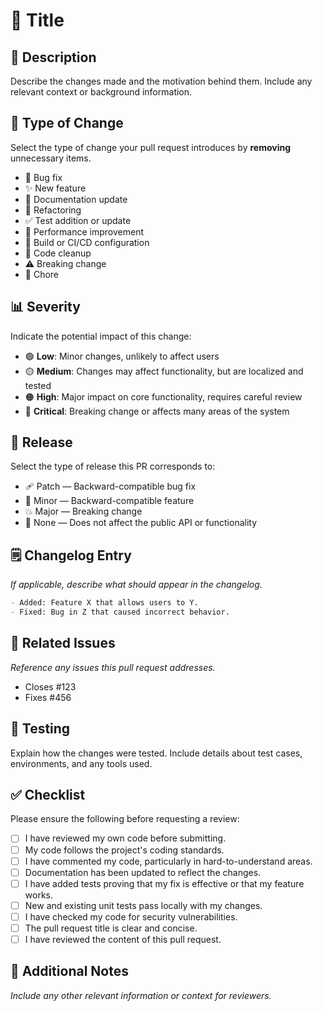 # 📌 Title

## 📄 Description

Describe the changes made and the motivation behind them. Include any relevant context or background information.

## 🧩 Type of Change

Select the type of change your pull request introduces by **removing** unnecessary items.

- 🐛 Bug fix
- ✨ New feature
- 📝 Documentation update
- 🔨 Refactoring
- ✅ Test addition or update
- 🚀 Performance improvement
- 🔧 Build or CI/CD configuration
- 🧹 Code cleanup
- ⚠️ Breaking change
- 🧱 Chore

## 📊 Severity

Indicate the potential impact of this change:

- 🟢 **Low**: Minor changes, unlikely to affect users
- 🟡 **Medium**: Changes may affect functionality, but are localized and tested
- 🟠 **High**: Major impact on core functionality, requires careful review
- 🔴 **Critical**: Breaking change or affects many areas of the system

## 🔖 Release

Select the type of release this PR corresponds to:

- 🩹 Patch — Backward-compatible bug fix
- 🧪 Minor — Backward-compatible feature
- 💥 Major — Breaking change
- 🚫 None — Does not affect the public API or functionality

## 🗒️ Changelog Entry <!-- optional -->

_If applicable, describe what should appear in the changelog._

```markdown
- Added: Feature X that allows users to Y.
- Fixed: Bug in Z that caused incorrect behavior.
```

## 🔗 Related Issues <!-- optional -->

_Reference any issues this pull request addresses._

- Closes #123
- Fixes #456

## 🧪 Testing

Explain how the changes were tested. Include details about test cases, environments, and any tools used.

## ✅ Checklist

Please ensure the following before requesting a review:

- [ ] I have reviewed my own code before submitting.
- [ ] My code follows the project's coding standards.
- [ ] I have commented my code, particularly in hard-to-understand areas.
- [ ] Documentation has been updated to reflect the changes.
- [ ] I have added tests proving that my fix is effective or that my feature works.
- [ ] New and existing unit tests pass locally with my changes.
- [ ] I have checked my code for security vulnerabilities.
- [ ] The pull request title is clear and concise.
- [ ] I have reviewed the content of this pull request.

## 📝 Additional Notes <!-- optional -->

_Include any other relevant information or context for reviewers._
